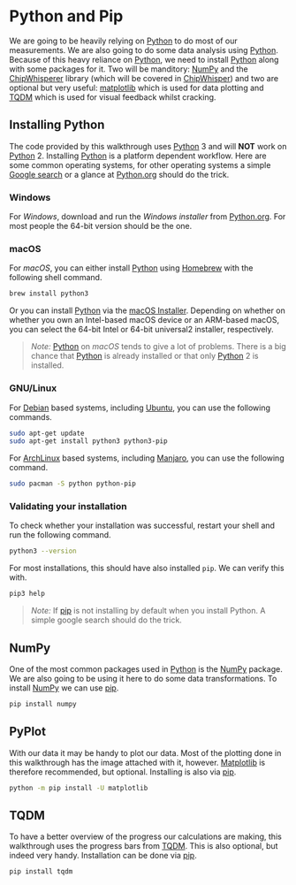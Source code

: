 # Python and Pip

We are going to be heavily relying on [Python] to do most of our measurements.
We are also going to do some data analysis using [Python]. Because of this heavy
reliance on [Python], we need to install [Python] along with some packages for it.
Two will be manditory: [NumPy] and the [ChipWhisperer] library (which will be
covered in [ChipWhisper](./chipwhisperer.md)) and two are optional but very
useful: [matplotlib] which is used for data plotting and [TQDM] which is used
for visual feedback whilst cracking.

## Installing Python

The code provided by this walkthrough uses [Python] 3 and will __NOT__ work on
[Python] 2. Installing [Python] is a platform dependent workflow. Here are some
common operating systems, for other operating systems a simple [Google
search](https://letmegooglethat.com/?q=installing+python) or a glance at
[Python.org](https://www.python.org/) should do the trick.

### Windows

For *Windows*, download and run the *Windows installer* from
[Python.org](https://www.python.org/downloads/windows/). For most people the
64-bit version should be the one.

### macOS

For *macOS*, you can either install [Python] using [Homebrew](https://brew.sh/)
with the following shell command.

```bash
brew install python3
```

Or you can install [Python] via the [macOS
Installer](https://www.python.org/downloads/mac-osx/). Depending on whether on
whether you own an Intel-based macOS device or an ARM-based macOS, you can
select the 64-bit Intel or 64-bit universal2 installer, respectively.

> *Note:* [Python] on *macOS* tends to give a lot of problems. There is a big
> chance that [Python] is already installed or that only [Python] 2 is
> installed.

### GNU/Linux

For [Debian] based systems, including [Ubuntu], you can use the following commands.

```bash
sudo apt-get update
sudo apt-get install python3 python3-pip
```

For [ArchLinux] based systems, including [Manjaro], you can use the following
command.

```bash
sudo pacman -S python python-pip
```

### Validating your installation

To check whether your installation was successful, restart your shell and run
the following command.

```bash
python3 --version
```

For most installations, this should have also installed `pip`. We can verify
this with.

```bash
pip3 help
```

> *Note:* If [pip] is not installing by default when you install Python. A
> simple google search should do the trick.

## NumPy

One of the most common packages used in [Python] is the [NumPy] package. We are
also going to be using it here to do some data transformations. To install
[NumPy] we can use [pip].

```bash
pip install numpy
```

## PyPlot

With our data it may be handy to plot our data. Most of the plotting done in
this walkthrough has the image attached with it, however. [Matplotlib] is
therefore recommended, but optional.  Installing is also via [pip].

```bash
python -m pip install -U matplotlib
```

## TQDM

To have a better overview of the progress our calculations are making, this
walkthrough uses the progress bars from [TQDM].
This is also optional, but indeed very handy. Installation can be done via [pip].

```bash
pip install tqdm
```

[Python]: https://en.wikipedia.org/wiki/Python_(programming_language)
[C]: https://en.wikipedia.org/wiki/Python_(programming_language)
[RSA]: https://en.wikipedia.org/wiki/RSA_(cryptosystem)
[Power analysis]: https://en.wikipedia.org/wiki/Power_analysis
[ChipWhisperer]: https://github.com/newaetech/chipwhisperer
[Side-Channel analysis]: https://en.wikipedia.org/wiki/Side-channel_attack
[TQDM]: https://github.com/tqdm/tqdm
[NumPy]: https://numpy.org/
[Ubuntu]: https://en.wikipedia.org/wiki/Ubuntu
[Debian]: https://en.wikipedia.org/wiki/Debian
[ArchLinux]: https://en.wikipedia.org/wiki/Arch_Linux
[Manjaro]: https://en.wikipedia.org/wiki/Manjaro
[matplotlib]: https://matplotlib.org/
[pip]: https://pypi.org/project/pip/
